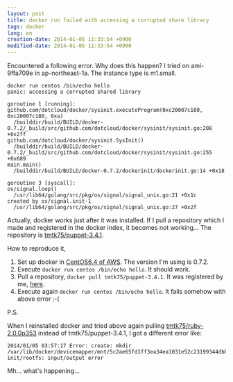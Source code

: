 ```yaml
---
layout: post
title: docker run failed with accessing a corrupted share library
tags: docker
lang: en
creation-date: 2014-01-05 11:33:54 +0900
modified-date: 2014-01-05 11:33:54 +0900
---
```

Encountered a following error. Why does this happen?
I tried on ami-9ffa709e in ap-northeast-1a. The instance type is m1.small.

```
docker run centos /bin/echo hello
panic: accessing a corrupted shared library

goroutine 1 [running]:
github.com/dotcloud/docker/sysinit.executeProgram(0xc20007c180, 0xc20007c180, 0xa)
  /builddir/build/BUILD/docker-0.7.2/_build/src/github.com/dotcloud/docker/sysinit/sysinit.go:208 +0x2ff
github.com/dotcloud/docker/sysinit.SysInit()
  /builddir/build/BUILD/docker-0.7.2/_build/src/github.com/dotcloud/docker/sysinit/sysinit.go:255 +0x689
main.main()
  /builddir/build/BUILD/docker-0.7.2/dockerinit/dockerinit.go:14 +0x18

goroutine 3 [syscall]:
os/signal.loop()
  /usr/lib64/golang/src/pkg/os/signal/signal_unix.go:21 +0x1c
created by os/signal.init·1
  /usr/lib64/golang/src/pkg/os/signal/signal_unix.go:27 +0x2f
```

Actually, docker works just after it was installed.
If I pull a repository which I made and registered in the docker index, it becomes not working...
The repository is [tmtk75/puppet-3.4.1](https://index.docker.io/u/tmtk75/puppet-3.4.1/).

How to reproduce it,

1. Set up docker in [CentOS6.4 of AWS](https://aws.amazon.com/marketplace/ordering?productId=9ededd96-9ff7-4ba1-ae15-2c99f7e93990&ref_=dtl_psb_continue&region=ap-northeast-1). The version I'm using is 0.7.2.
2. Execute `docker run centos /bin/echo hello`. It should work.
3. Pull a repository, `docker pull tmtk75/puppet-3.4.1`. It was registered by me, [here](https://index.docker.io/u/tmtk75/puppet-3.4.1/).
4. Execute again `docker run centos /bin/echo hello`. It fails somehow with above error :-(


P.S.

When I reinstalled docker and tried above again pulling [tmtk75/ruby-2.0.0p353](https://index.docker.io/u/tmtk75/ruby-2.0.0p353/) instead of tmtk75/puppet-3.4.1,
I got a different error like:

```
2014/01/05 03:57:17 Error: create: mkdir /var/lib/docker/devicemapper/mnt/5c2ae65fd1ff3ea34ea1031e52c23199344dbb0dda94ed457c0dd6a5b93e7964-init/rootfs: input/output error
```

Mh... what's happening...
